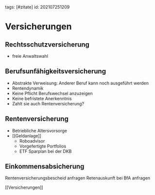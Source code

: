 tags: [#zitate]
id: 202107251209

# Versicherungen
## Rechtsschutzversicherung
- freie Anwaltswahl

## Berufsunfähigkeitsversicherung
- Abstrakte Verweisung: Anderer Beruf kann noch ausgeführt werden
- Rentendynamik
- Keine Pflicht Berufswechsel anzuzeigen
- Keine befristete Anerkenntnis
- Zahlt sie auch Rentenversicherung?

## Rentenversicherung
- Betriebliche Altersvorsorge
- [[Geldanlage]]
    - Roboadvisor
    - Vorgefertigte Portfolios
    - ETF Sparplan bei der DKB

## Einkommensabsicherung


Rentenversicherungsbescheid anfragen
Retenauskunft bei BfA anfragen

[[Versicherungen]]
